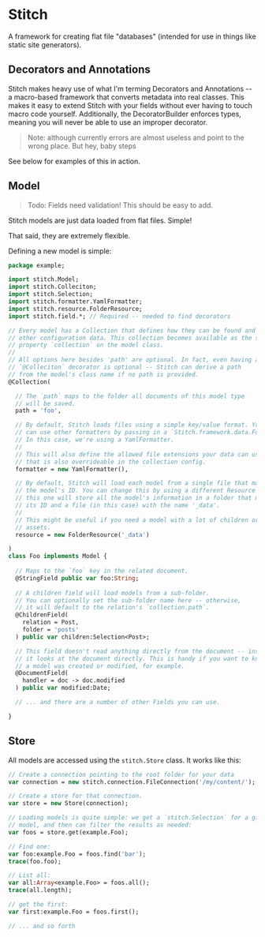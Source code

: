 Stitch
======
A framework for creating flat file "databases" (intended for use in things like static site generators).

Decorators and Annotations
--------------------------
Stitch makes heavy use of what I'm terming Decorators and Annotations -- a macro-based
framework that converts metadata into real classes. This makes it easy to extend Stitch
with your fields without ever having to touch macro code yourself. Additionally, 
the DecoratorBuilder enforces types, meaning you will never be able to use an improper decorator.

> Note: although currently errors are almost useless and point to the wrong place. 
But hey, baby steps

See below for examples of this in action.

Model
-----
> Todo: Fields need validation! This should be easy to add.

Stitch models are just data loaded from flat files. Simple!

That said, they are extremely flexible.

Defining a new model is simple:

```haxe
package example;

import stitch.Model;
import stitch.Colleciton;
import stitch.Selection;
import stitch.formatter.YamlFormatter;
import stitch.resource.FolderResource;
import stitch.field.*; // Required -- needed to find decorators

// Every model has a Collection that defines how they can be found and
// other configuration data. This collection becomes available as the static
// property `collection` on the model class.
//
// All options here besides 'path' are optional. In fact, even having a
// `@Colleciton` decorator is optional -- Stitch can derive a path
// from the model's class name if no path is provided.
@Collection(

  // The `path` maps to the folder all documents of this model type
  // will be saved.
  path = 'foo',

  // By default, Stitch loads files using a simple key/value format. You
  // can use other formatters by passing in a `Stitch.framework.data.Formatter`.
  // In this case, we're using a YamlFormatter.
  //
  // This will also define the allowed file extensions your data can use, although
  // that is also overrideable in the collection config.
  formatter = new YamlFormatter(),

  // By default, Stitch will load each model from a single file that matches
  // the model's ID. You can change this by using a different Resource --
  // this one will store all the model's information in a folder that matches
  // its ID and a file (in this case) with the name '_data'.
  //
  // This might be useful if you need a model with a lot of children or other
  // assets.
  resource = new FolderResource('_data')

)
class Foo implements Model {
  
  // Maps to the `foo` key in the related document.
  @StringField public var foo:String;
  
  // A children field will load models from a sub-folder.
  // You can optionally set the sub-folder name here -- otherwise,
  // it will default to the relation's `collection.path`.
  @ChildrenField(
    relation = Post,
    folder = 'posts'
  ) public var children:Selection<Post>;

  // This field doesn't read anything directly from the document -- instead,
  // it looks at the document directly. This is handy if you want to know when
  // a model was created or modified, for example.
  @DocumentField( 
    handler = doc -> doc.modified 
  ) public var modified:Date;

  // ... and there are a number of other Fields you can use.

}
```

Store
-----

All models are accessed using the `stitch.Store` class. It works
like this:

```haxe
// Create a connection pointing to the root folder for your data
var connection = new stitch.connection.FileConnection('/my/content/');

// Create a store for that connection.
var store = new Store(connection);

// Loading models is quite simple: we get a `stitch.Selection` for a given
// model, and then can filter the results as needed:
var foos = store.get(example.Foo);

// Find one:
var foo:example.Foo = foos.find('bar');
trace(foo.foo);

// List all:
var all:Array<example.Foo> = foos.all();
trace(all.length);

// get the first:
var first:example.Foo = foos.first();

// ... and so forth
```
